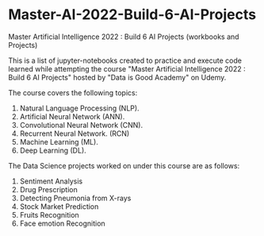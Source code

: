 # Master-AI-2022-Build-6-AI-Projects
Master Artificial Intelligence 2022 : Build 6 AI Projects (workbooks and Projects)


This is a list of jupyter-notebooks created to practice and execute code learned while attempting the course "Master Artificial Intelligence 2022 : Build 6 AI Projects" hosted by "Data is Good Academy" on Udemy.

The course covers the following topics:
  1. Natural Language Processing (NLP).
  2. Artificial Neural Network (ANN).
  3. Convolutional Neural Network (CNN).
  4. Recurrent Neural Network. (RCN)
  5. Machine Learning (ML).
  6. Deep Learning (DL).

The Data Science projects worked on under this course are as follows:
  1. Sentiment Analysis
  2. Drug Prescription
  3. Detecting Pneumonia from X-rays
  4. Stock Market Prediction
  5. Fruits Recognition
  6. Face emotion Recognition
